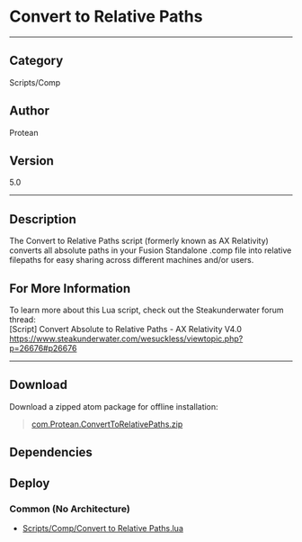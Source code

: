 # Convert to Relative Paths
___

## Category
Scripts/Comp

## Author
Protean

## Version
5.0

___

## Description
<p>The Convert to Relative Paths script (formerly known as AX Relativity) converts all absolute paths in your Fusion Standalone .comp file into relative filepaths for easy sharing across different machines and/or users.</p>

<h2>For More Information</h2>

<p>To learn more about this Lua script, check out the Steakunderwater forum thread:<br>
&#91;Script&#93; Convert Absolute to Relative Paths - AX Relativity V4.0<br>
<a href="https://www.steakunderwater.com/wesuckless/viewtopic.php?p=26676#p26676">https://www.steakunderwater.com/wesuckless/viewtopic.php?p=26676#p26676</a></p>

___

## Download

Download a zipped atom package for offline installation:
> [com.Protean.ConvertToRelativePaths.zip](https://gitlab.com/WeSuckLess/Reactor/-/archive/master/Reactor-master.zip?path=Atoms/com.Protean.ConvertToRelativePaths)  

## Dependencies

## Deploy

### Common (No Architecture)

<ul>
<li><a href="https://gitlab.com/WeSuckLess/Reactor/-/blob/master/Atoms/com.Protean.ConvertToRelativePaths/Scripts/Comp/Convert to Relative Paths.lua?ref_type=heads">Scripts/Comp/Convert to Relative Paths.lua</a></li>
</ul>

